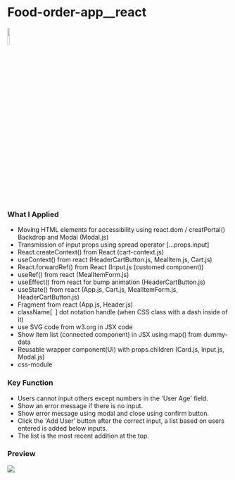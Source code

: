 # Food-order-app__react

<a href="#"><img width="10%" src="https://img.shields.io/badge/React-005FED?style=flat-square&logo=React&logoColor=white"/></a>

### What I Applied
- Moving HTML elements for accessibility using react.dom / creatPortal() Backdrop and Modal (Modal.js)
- Transmission of input props using spread operator [...props.input]
- React.createContext() from React (cart-context.js)
- useContext() from react (HeaderCartButton.js, MealItem.js, Cart.js)
- React.forwardRef() from React (Input.js (customed component))
- useRef() from react (MealItemForm.js)
- useEffect() from react for bump animation (HeaderCartButton.js)
- useState() from react (App.js, Cart.js, MealItemForm.js, HeaderCartButton.js)
- Fragment from react (App.js, Header.js)
- className[` `] dot notation handle (when CSS class with a dash inside of it)
- use SVG code from w3.org in JSX code
- Show item list (connected component) in JSX using map() from dummy-data
- Reusable wrapper component(UI) with props.children (Card.js, Input.js, Modal.js)
- css-module

### Key Function
- Users cannot input others except numbers in the 'User Age' field.
- Show an error message if there is no input.
- Show error message using modal and close using confirm button.
- Click the 'Add User' button after the correct input, a list based on users entered is added below inputs. 
- The list is the most recent addition at the top.

### Preview
<a href="#"><img src="https://user-images.githubusercontent.com/84049077/165442563-d7f04dd6-7bbd-41d9-9c40-b55f8b2da5db.gif"/></a>
